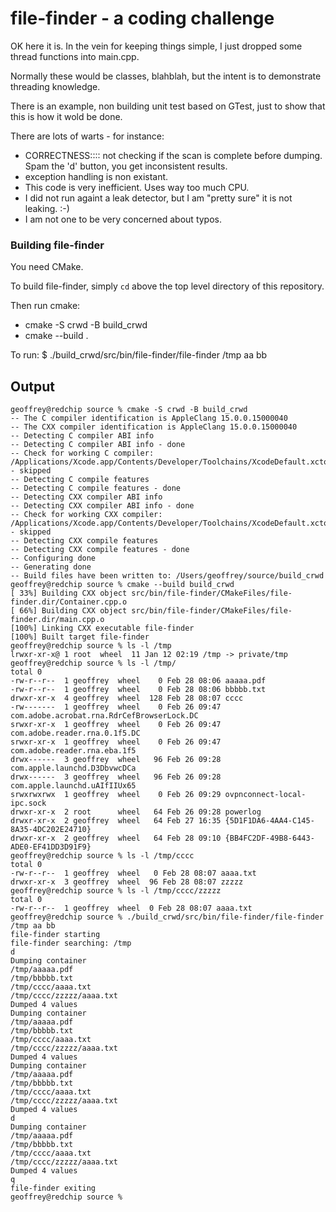 # file-finder - a coding challenge

OK here it is.  In the vein for keeping things simple, I just dropped some thread functions into main.cpp.

Normally these would be classes, blahblah, but the intent is to demonstrate threading knowledge.

There is an example, non building unit test based on GTest, just to show that this is how it wold be done.

There are lots of warts - for instance:
* CORRECTNESS:::: not checking if the scan is complete before dumping.  Spam the 'd' button, you get inconsistent results.
* exception handling is non existant.
* This code is very inefficient.  Uses way too much CPU.
* I did not run againt a leak detector, but I am "pretty sure" it is not leaking.  :-)
* I am not one to be very concerned about typos.

### Building file-finder

You need CMake.

To build file-finder, simply `cd` above the top level directory of this repository.

Then run cmake:
 * cmake -S crwd -B build_crwd
 * cmake --build .

 To run:
    $ ./build_crwd/src/bin/file-finder/file-finder /tmp aa bb
    
## Output
```
geoffrey@redchip source % cmake -S crwd -B build_crwd                            
-- The C compiler identification is AppleClang 15.0.0.15000040
-- The CXX compiler identification is AppleClang 15.0.0.15000040
-- Detecting C compiler ABI info
-- Detecting C compiler ABI info - done
-- Check for working C compiler: /Applications/Xcode.app/Contents/Developer/Toolchains/XcodeDefault.xctoolchain/usr/bin/cc - skipped
-- Detecting C compile features
-- Detecting C compile features - done
-- Detecting CXX compiler ABI info
-- Detecting CXX compiler ABI info - done
-- Check for working CXX compiler: /Applications/Xcode.app/Contents/Developer/Toolchains/XcodeDefault.xctoolchain/usr/bin/c++ - skipped
-- Detecting CXX compile features
-- Detecting CXX compile features - done
-- Configuring done
-- Generating done
-- Build files have been written to: /Users/geoffrey/source/build_crwd
geoffrey@redchip source % cmake --build build_crwd                                                     
[ 33%] Building CXX object src/bin/file-finder/CMakeFiles/file-finder.dir/Container.cpp.o
[ 66%] Building CXX object src/bin/file-finder/CMakeFiles/file-finder.dir/main.cpp.o
[100%] Linking CXX executable file-finder
[100%] Built target file-finder
geoffrey@redchip source % ls -l /tmp                                                                   
lrwxr-xr-x@ 1 root  wheel  11 Jan 12 02:19 /tmp -> private/tmp
geoffrey@redchip source % ls -l /tmp/
total 0
-rw-r--r--  1 geoffrey  wheel    0 Feb 28 08:06 aaaaa.pdf
-rw-r--r--  1 geoffrey  wheel    0 Feb 28 08:06 bbbbb.txt
drwxr-xr-x  4 geoffrey  wheel  128 Feb 28 08:07 cccc
-rw-------  1 geoffrey  wheel    0 Feb 26 09:47 com.adobe.acrobat.rna.RdrCefBrowserLock.DC
srwxr-xr-x  1 geoffrey  wheel    0 Feb 26 09:47 com.adobe.reader.rna.0.1f5.DC
srwxr-xr-x  1 geoffrey  wheel    0 Feb 26 09:47 com.adobe.reader.rna.eba.1f5
drwx------  3 geoffrey  wheel   96 Feb 26 09:28 com.apple.launchd.D3DbvwcDCa
drwx------  3 geoffrey  wheel   96 Feb 26 09:28 com.apple.launchd.uAIfIIUx65
srwxrwxrwx  1 geoffrey  wheel    0 Feb 26 09:29 ovpnconnect-local-ipc.sock
drwxr-xr-x  2 root      wheel   64 Feb 26 09:28 powerlog
drwxr-xr-x  2 geoffrey  wheel   64 Feb 27 16:35 {5D1F1DA6-4AA4-C145-8A35-4DC202E24710}
drwxr-xr-x  2 geoffrey  wheel   64 Feb 28 09:10 {BB4FC2DF-49B8-6443-ADE0-EF41DD3D91F9}
geoffrey@redchip source % ls -l /tmp/cccc 
total 0
-rw-r--r--  1 geoffrey  wheel   0 Feb 28 08:07 aaaa.txt
drwxr-xr-x  3 geoffrey  wheel  96 Feb 28 08:07 zzzzz
geoffrey@redchip source % ls -l /tmp/cccc/zzzzz 
total 0
-rw-r--r--  1 geoffrey  wheel  0 Feb 28 08:07 aaaa.txt
geoffrey@redchip source % ./build_crwd/src/bin/file-finder/file-finder /tmp aa bb                      
file-finder starting
file-finder searching: /tmp
d
Dumping container
/tmp/aaaaa.pdf
/tmp/bbbbb.txt
/tmp/cccc/aaaa.txt
/tmp/cccc/zzzzz/aaaa.txt
Dumped 4 values
Dumping container
/tmp/aaaaa.pdf
/tmp/bbbbb.txt
/tmp/cccc/aaaa.txt
/tmp/cccc/zzzzz/aaaa.txt
Dumped 4 values
Dumping container
/tmp/aaaaa.pdf
/tmp/bbbbb.txt
/tmp/cccc/aaaa.txt
/tmp/cccc/zzzzz/aaaa.txt
Dumped 4 values
d
Dumping container
/tmp/aaaaa.pdf
/tmp/bbbbb.txt
/tmp/cccc/aaaa.txt
/tmp/cccc/zzzzz/aaaa.txt
Dumped 4 values
q
file-finder exiting
geoffrey@redchip source % 
```